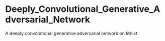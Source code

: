# Deeply_Convolutional_Generative_Adversarial_Network
A deeply convolutional generative adversarial network on Mnist

